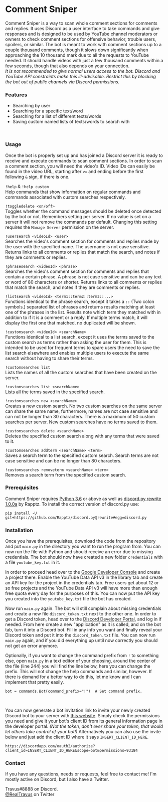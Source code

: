 # Comment Sniper

Comment Sniper is a way to scan whole comment sections for comments and replies. It uses Discord as a user interface to take commands and give responses and is designed to be used by YouTube channel moderators or owners to check comment sections for offensive behavior, trouble users, spoilers, or similar. The bot is meant to work with comment sections up to a couple thousand comments, though it slows down significantly when approaching the 10 thousand mark due to all the requests to YouTube needed. It should handle videos with just a few thousand comments within a few seconds, though that also depends on your connection.<br>
*It is not recommended to give normal users access to the bot. Discord and YouTube API constraints make this ill-advisable. Restrict this by blocking the bot out of public channels via Discord permissions.*

### Features

  - Searching by user
  - Searching for a specific text/word
  - Searching for a list of different texts/words
  - Saving custom named lists of texts/words to search with

<br>

### Usage
Once the bot is properly set up and has joined a Discord server it is ready to receive and execute commands to scan comment sections. In order to scan a comment section, you will need the video's ID. Video IDs can easily be found in the video URL, starting after `v=` and ending before the first following `&` sign, if there is one.

`!help` & `!help custom`<br>
Help commands that show information on regular commands and commands associated with custom searches respectively.

`!toggledelete <on/off>`<br>
Toggles whether the command messages should be deleted once detected by the bot or not. Remembers setting per server. If no value is set on a server it will not remove the commands per default. Changing this setting requires the `Manage Server` permission on the server.

`!usersearch <videoId> <user>`<br>
Searches the video's comment section for comments and replies made by the user with the specified name. The username is not case sensitive. Returns links to all comments or replies that match the search, and notes if they are comments or replies.

`!phrasesearch <videoId> <phrase>`<br>
Searches the video's comment section for comments and replies that contain a certain phrase. A phrase is not case sensitive and can be any text or word of 80 characters or shorter. Returns links to all comments or replies that match the search, and notes if they are comments or replies.

`!listsearch <videoId> <term1::term2::term3::...>`<br>
Functions identical to the phrase search, except it takes a `::` (Two colon symbols.) separated list of phrases and returns results matching at least one of the phrases in the list. Results note which term they matched with in addition to if it is a comment or a reply. If multiple terms match, it will display the first one that matched, no duplicated will be shown.

`!customsearch <videoId> <searchName>`<br>
Functions identical to a list search, except it uses the terms saved to the custom search as terms rather than asking the user for them. This is intended to be used for frequent terms to spare users the need to save the list search elsewhere and enables multiple users to execute the same search without having to share their terms.

`!customsearches list`<br>
Lists the names of all the custom searches that have been created on the server.

`!customsearches list <searchName>`<br>
Lists all the terms saved in the specified search.

`!customsearches new <searchName>`<br>
Creates a new custom search. No two custom searches on the same server can share the same name, furthermore, names are not case sensitive and can not be longer than 30 characters. There is a maximum of 50 custom searches per server. New custom searches have no terms saved to them.

`!customsearches delete <searchName>`<br>
Deletes the specified custom search along with any terms that were saved to it.

`!customsearches addterm <searchName> <term>`<br>
Saves a search term to the specified custom search. Search terms are not case sensitive and can be no longer than 80 characters.

`!customsearches removeterm <searchName> <term>`<br>
Removes a search term from the specified custom search.

### Prerequisites

Comment Sniper requires [Python 3.6](https://www.python.org/) or above as well as [discord.py rewrite 1.0.0a](https://github.com/Rapptz/discord.py/tree/rewrite) by Rapptz.
To install the correct version of discord.py use:
```
pip install -U git+https://github.com/Rapptz/discord.py@rewrite#egg=discord.py
```

### Installation
Once you have the prerequisites, download the code from the repository and put `main.py` in the directory you want to run the program from. You can now run the file with Python and should receive an error due to missing credentials. The bot should now have created a new folder `credentials` with a file `youtube_key.txt` in it.

In order to proceed head over to the [Google Developer Console](https://console.developers.google.com) and create a project there. Enable the YouTube Data API v3 in the library tab and create an API key for the project in the credentials tab. Free users get about 12 or so free projects and the YouTube Data API v3 will have more than enough free quota every day for the purposes of this. You can now put the API key you created into the `youtube_key.txt` file the bot has created.

Now run `main.py` again. The bot will still complain about missing credentials and create a new file `discord_token.txt` next to the other one. In order to get a Discord token, head over to the [Discord Developer Portal](https://discordapp.com/developers/applications/), and log in if needed. From here create a new "application" as it is called, and on the bot tab, turn it into a Discord bot. Fill in any info you want and finally reveal your Discord token and put it into the `discord_token.txt` file. You can now run `main.py` again, and if you did everything up until now correctly you should not get an error anymore.

Optionally, if you want to change the command prefix from `!` to something else, open `main.py` in a text editor of your choosing, around the center of the file (line 244) you will find the line below, here you can change the prefix. This will not change the help commands and similar, however. If there is demand for a better way to do this, let me know and I can implement that pretty easily.
```
bot = commands.Bot(command_prefix="!")  # Set command prefix.
```
<br>

You can now generate a bot invitation link to invite your newly created Discord bot to your server with [this website](https://discordapi.com/permissions.html). Simply check the permissions you need and give it your bot's client ID from its general information page in the developer portal. *(Not the token, don't ever share your token, that would let others take control of your bot!)* Alternatively you can also use the invite below and just add the client ID where it says `INSERT_CLIENT_ID_HERE`.
```
https://discordapp.com/oauth2/authorize?client_id=INSERT_CLIENT_ID_HERE&scope=bot&permissions=93184
```

### Contact

If you have any questions, needs or requests, feel free to contact me!
I'm mostly active on Discord, but I also have a Twitter.

Travus#8888 on Discord.<br>
[@RealTravus](https://twitter.com/RealTravus) on Twitter
